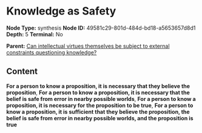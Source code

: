 # Knowledge as Safety

**Node Type:** synthesis
**Node ID:** 49581c29-801d-484d-bd18-a5653657d8d1
**Depth:** 5
**Terminal:** No

**Parent:** [Can intellectual virtues themselves be subject to external constraints questioning knowledge?](can-intellectual-virtues-themselves-be-subject-to-external-constraints-questioning-knowledge-antithesis-4cf6efc5-6f1f-45d3-a93e-46fbd328f725.md)

## Content

**For a person to know a proposition, it is necessary that they believe the proposition**, **For a person to know a proposition, it is necessary that the belief is safe from error in nearby possible worlds**, **For a person to know a proposition, it is necessary for the proposition to be true**, **For a person to know a proposition, it is sufficient that they believe the proposition, the belief is safe from error in nearby possible worlds, and the proposition is true**
